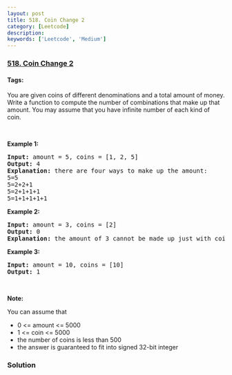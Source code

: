 ```yaml
---
layout: post
title: 518. Coin Change 2
category: [Leetcode]
description: 
keywords: ['Leetcode', 'Medium']
---
```

### [518. Coin Change 2](https://leetcode.com/problems/coin-change-2)

#### Tags: 

<div class="content__u3I1 question-content__JfgR"><div><p>You are given coins of different denominations and a total amount of money. Write a function to compute the number of combinations that make up that amount. You may assume that you have infinite number of each kind of coin.</p>
<ul>
</ul>
<p> </p>
<p><b>Example 1:</b></p>
<pre><b>Input:</b> amount = 5, coins = [1, 2, 5]
<b>Output:</b> 4
<b>Explanation:</b> there are four ways to make up the amount:
5=5
5=2+2+1
5=2+1+1+1
5=1+1+1+1+1
</pre>
<p><b>Example 2:</b></p>
<pre><b>Input:</b> amount = 3, coins = [2]
<b>Output:</b> 0
<b>Explanation:</b> the amount of 3 cannot be made up just with coins of 2.
</pre>
<p><b>Example 3:</b></p>
<pre><b>Input:</b> amount = 10, coins = [10] 
<b>Output:</b> 1
</pre>
<p> </p>
<p><b>Note:</b></p>
<p>You can assume that</p>
<ul>
<li>0 &lt;= amount &lt;= 5000</li>
<li>1 &lt;= coin &lt;= 5000</li>
<li>the number of coins is less than 500</li>
<li>the answer is guaranteed to fit into signed 32-bit integer</li>
</ul>
</div></div>

### Solution
